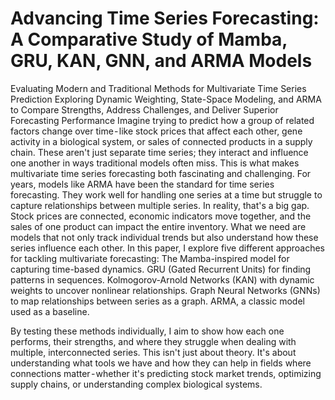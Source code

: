 # Advancing Time Series Forecasting: A Comparative Study of Mamba, GRU, KAN, GNN, and ARMA Models
Evaluating Modern and Traditional Methods for Multivariate Time Series Prediction
Exploring Dynamic Weighting, State-Space Modeling, and ARMA to Compare Strengths, Address Challenges, and Deliver Superior Forecasting Performance
Imagine trying to predict how a group of related factors change over time - like stock prices that affect each other, gene activity in a biological system, or sales of connected products in a supply chain. These aren't just separate time series; they interact and influence one another in ways traditional models often miss. This is what makes multivariate time series forecasting both fascinating and challenging.
For years, models like ARMA have been the standard for time series forecasting. They work well for handling one series at a time but struggle to capture relationships between multiple series. In reality, that's a big gap. Stock prices are connected, economic indicators move together, and the sales of one product can impact the entire inventory. What we need are models that not only track individual trends but also understand how these series influence each other.
In this paper, I explore five different approaches for tackling multivariate forecasting:
The Mamba-inspired model for capturing time-based dynamics.
GRU (Gated Recurrent Units) for finding patterns in sequences.
Kolmogorov-Arnold Networks (KAN) with dynamic weights to uncover nonlinear relationships.
Graph Neural Networks (GNNs) to map relationships between series as a graph.
ARMA, a classic model used as a baseline.

By testing these methods individually, I aim to show how each one performs, their strengths, and where they struggle when dealing with multiple, interconnected series.
This isn't just about theory. It's about understanding what tools we have and how they can help in fields where connections matter - whether it's predicting stock market trends, optimizing supply chains, or understanding complex biological systems.
